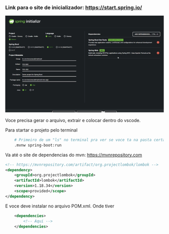 ### Link para o site de inicializador: https://start.spring.io/

![alt text](image.png)

Voce precisa gerar o arquivo, extrair e colocar dentro do vscode.

Para startar o projeto pelo terminal

```bash
    # Primeiro de um "ls" no terminal pra ver se voce ta na pasta certa.
    .mvnw spring-boot:run
```

<!-- ------------------------------------------------------------ -->

<!-- Instalaçao de Dependencias -->

Va até o site de dependencias do mvn: https://mvnrepository.com

```xml
<!-- https://mvnrepository.com/artifact/org.projectlombok/lombok -->
<dependency>
    <groupId>org.projectlombok</groupId>
    <artifactId>lombok</artifactId>
    <version>1.18.34</version>
    <scope>provided</scope>
</dependency>
```

E voce deve instalar no arquivo POM.xml. Onde tiver

```xml
	<dependencies>
        <!-- Aqui -->
    </dependencies>
```

<!-- ------------------------------------------------------------ -->
